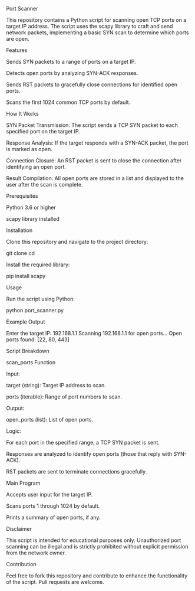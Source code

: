 Port Scanner

This repository contains a Python script for scanning open TCP ports on a target IP address. The script uses the scapy library to craft and send network packets, implementing a basic SYN scan to determine which ports are open.

Features

Sends SYN packets to a range of ports on a target IP.

Detects open ports by analyzing SYN-ACK responses.

Sends RST packets to gracefully close connections for identified open ports.

Scans the first 1024 common TCP ports by default.

How It Works

SYN Packet Transmission: The script sends a TCP SYN packet to each specified port on the target IP.

Response Analysis: If the target responds with a SYN-ACK packet, the port is marked as open.

Connection Closure: An RST packet is sent to close the connection after identifying an open port.

Result Compilation: All open ports are stored in a list and displayed to the user after the scan is complete.

Prerequisites

Python 3.6 or higher

scapy library installed

Installation

Clone this repository and navigate to the project directory:

git clone <repository-url>
cd <repository-directory>

Install the required library:

pip install scapy

Usage

Run the script using Python:

python port_scanner.py

Example Output

Enter the target IP: 192.168.1.1
Scanning 192.168.1.1 for open ports...
Open ports found: [22, 80, 443]

Script Breakdown

scan_ports Function

Input:

target (string): Target IP address to scan.

ports (iterable): Range of port numbers to scan.

Output:

open_ports (list): List of open ports.

Logic:

For each port in the specified range, a TCP SYN packet is sent.

Responses are analyzed to identify open ports (those that reply with SYN-ACK).

RST packets are sent to terminate connections gracefully.

Main Program

Accepts user input for the target IP.

Scans ports 1 through 1024 by default.

Prints a summary of open ports, if any.

Disclaimer

This script is intended for educational purposes only. Unauthorized port scanning can be illegal and is strictly prohibited without explicit permission from the network owner.

Contribution

Feel free to fork this repository and contribute to enhance the functionality of the script. Pull requests are welcome.
